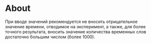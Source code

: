 # About

При вводе значений рекомендуется не вносить отрицательное значение времени, отводимое на эксперимент, а также, для более точного результата, вносить значение количества временных слов достаточно большим числом (более 1000).
